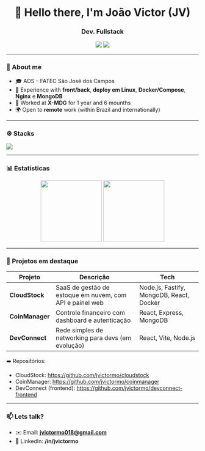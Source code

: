 <h1 align="center">👋 Hello there, I'm João Victor (JV)</h1>
<h3 align="center">Dev. Fullstack</h3>

<p align="center">
  <a href="mailto:jvictormo018@gmail.com"><img src="https://img.shields.io/badge/Gmail-D14836?style=for-the-badge&logo=gmail&logoColor=white"/></a>
  <a href="https://www.linkedin.com/in/jvictormo" target="_blank"><img src="https://img.shields.io/badge/LinkedIn-0A66C2?style=for-the-badge&logo=linkedin&logoColor=white"/></a>
</p>

---

### 🧠 About me
- 🎓 ADS – FATEC São José dos Campos  
- 💼 Experience with **front/back**, **deploy em Linux**, **Docker/Compose**, **Nginx** e **MongoDB**  
- 🧩 Worked at **X-MDG** for 1 year and 6 mounths  
- 🌍 Open to **remote** work (within Brazil and internationally)

---

### ⚙️ Stacks
<p>
  <img src="https://skillicons.dev/icons?i=react,ts,nodejs,express,mongodb,python,docker,nginx,linux,git,figma" />
</p>

---

### 📊 Estatísticas
<div align="center">
  <img height="160" src="https://github-readme-stats.vercel.app/api?username=jvictormo&show_icons=true&theme=tokyonight&count_private=true" />
  <img height="160" src="https://github-readme-stats.vercel.app/api/top-langs/?username=jvictormo&layout=compact&theme=tokyonight" />
</div>

---

### 📂 Projetos em destaque
| Projeto | Descrição | Tech |
|---|---|---|
| **CloudStock** | SaaS de gestão de estoque em nuvem, com API e painel web | Node.js, Fastify, MongoDB, React, Docker |
| **CoinManager** | Controle financeiro com dashboard e autenticação | React, Express, MongoDB |
| **DevConnect** | Rede simples de networking para devs (em evolução) | React, Vite, Node.js |

➡️ Repositórios:  
- CloudStock: https://github.com/jvictormo/cloudstock  
- CoinManager: https://github.com/jvictormo/coinmanager  
- DevConnect (frontend): https://github.com/jvictormo/devconnect-frontend  

---

### 📫 Lets talk?
- ✉️ Email: **jvictormo018@gmail.com**  
- 💼 LinkedIn: **/in/jvictormo**
